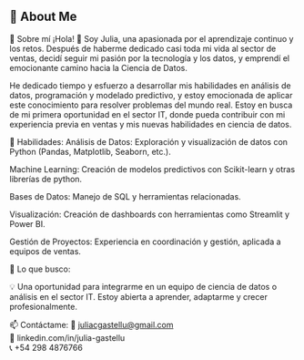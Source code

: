 
## 🚀 About Me
🌟 Sobre mí
¡Hola! 👋 Soy Julia, una apasionada por el aprendizaje continuo y los retos. Después de haberme dedicado casi toda mi vida al sector de ventas, decidí seguir mi pasión por la tecnología y los datos, y emprendí el emocionante camino hacia la Ciencia de Datos.

He dedicado tiempo y esfuerzo a desarrollar mis habilidades en análisis de datos, programación y modelado predictivo, y estoy emocionada de aplicar este conocimiento para resolver problemas del mundo real. Estoy en busca de mi primera oportunidad en el sector IT, donde pueda contribuir con mi experiencia previa en ventas y mis nuevas habilidades en ciencia de datos.

🔧 Habilidades:
Análisis de Datos: Exploración y visualización de datos con Python (Pandas, Matplotlib, Seaborn, etc.).

Machine Learning: Creación de modelos predictivos con Scikit-learn y otras librerías de python.

Bases de Datos: Manejo de SQL y herramientas relacionadas.

Visualización: Creación de dashboards con herramientas como Streamlit y Power BI.

Gestión de Proyectos: Experiencia en coordinación y gestión, aplicada a equipos de ventas.

🎯 Lo que busco:

💡 Una oportunidad para integrarme en un equipo de ciencia de datos o análisis en el sector IT. Estoy abierta a aprender, adaptarme y crecer profesionalmente.

📫 Contáctame:
📧 juliacgastellu@gmail.com                                   
💼 linkedin.com/in/julia-gastellu                                                
📞 +54 298 4876766
